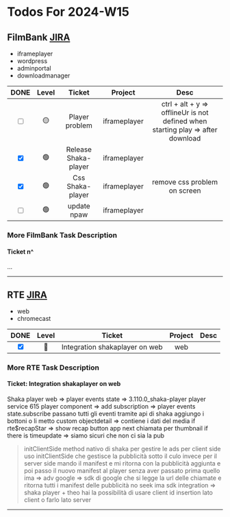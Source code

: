 # Todos For 2024-W15

## FilmBank [JIRA](https://fincons.atlassian.net/jira/software/projects/DDS/boards/9/timeline)

- iframeplayer
- wordpress
- adminportal
- downloadmanager

|                     DONE                      | Level |        Ticket        |   Project    |                                      Desc                                       |
| :-------------------------------------------: | :---: | :------------------: | :----------: | :-----------------------------------------------------------------------------: |
| <input type="checkbox" unchecked id="b5a2b9"> |  🟡   |    Player problem    | iframeplayer | ctrl + alt + y => offlineUr is not defined when starting play => after download |
|  <input type="checkbox" checked id="270cde">  |  🟢   | Release Shaka-player | iframeplayer |                                                                                 |
|  <input type="checkbox" checked id="fc8814">  |  🟢   |   Css Shaka-player   | iframeplayer |                          remove css problem on screen                           |
| <input type="checkbox" unchecked id="2b8812"> |  🟢   |     update npaw      | iframeplayer |                                                                                 |

### More FilmBank Task Description

#### Ticket n^

...

---

## RTE [JIRA](https://ott-jira.finconsgroup.com/secure/RapidBoard.jspa?rapidView=1&projectKey=RTEBB&view=planning.nodetail&quickFilter=1)

- web
- chromecast

|                    DONE                     | Level |             Ticket             | Project | Desc |
| :-----------------------------------------: | :---: | :----------------------------: | :-----: | :--: |
| <input type="checkbox" checked id="64f445"> |  🔴   | Integration shakaplayer on web |   web   |      |

### More RTE Task Description

#### Ticket: Integration shakaplayer on web

Shaka player web => player events state =>
3.110.0_shaka-player
player service 615
player component => add subscription => player events state.subscribe passano tutti gli eventi
tramite api di shaka aggiungo i bottoni o li metto custom
objectdetail => contiene i dati del media
if rte$recapStar => show recap button
app next chiamata per thumbnail
if there is timeupdate => siamo sicuri che non ci sia la pub

> initClientSide method nativo di shaka per gestire le ads
> per client side uso initClientSide che gestisce la pubblicità sotto il culo invece per il server side mando il manifest e mi ritorna con la pubblicità aggiunta e poi passo il nuovo manifest al player senza aver passato prima quello
> ima => adv google => sdk di google che si legge la url delle chiamate e ritorna tutti i manifest delle pubblicità no seek
> ima sdk integration => shaka player + theo hai la possibilità di usare client id insertion lato client o farlo lato server

---
